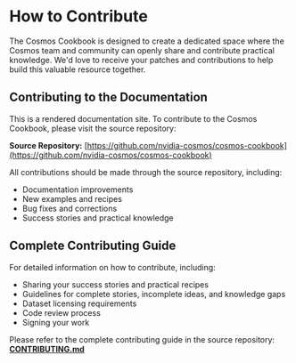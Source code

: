 # How to Contribute

The Cosmos Cookbook is designed to create a dedicated space where the Cosmos team and community can openly share and contribute practical knowledge. We'd love to receive your patches and contributions to help build this valuable resource together.

## Contributing to the Documentation

This is a rendered documentation site. To contribute to the Cosmos Cookbook, please visit the source repository:

**Source Repository:** [https://github.com/nvidia-cosmos/cosmos-cookbook](https://github.com/nvidia-cosmos/cosmos-cookbook)

All contributions should be made through the source repository, including:

- Documentation improvements
- New examples and recipes
- Bug fixes and corrections
- Success stories and practical knowledge

## Complete Contributing Guide

For detailed information on how to contribute, including:

- Sharing your success stories and practical recipes
- Guidelines for complete stories, incomplete ideas, and knowledge gaps
- Dataset licensing requirements
- Code review process
- Signing your work

Please refer to the complete contributing guide in the source repository: **[CONTRIBUTING.md](https://github.com/nvidia-cosmos/cosmos-cookbook/blob/main/CONTRIBUTING.md)**
